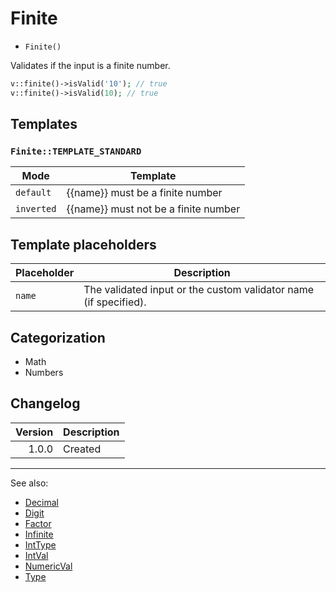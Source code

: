 # Finite

- `Finite()`

Validates if the input is a finite number.

```php
v::finite()->isValid('10'); // true
v::finite()->isValid(10); // true
```

## Templates

### `Finite::TEMPLATE_STANDARD`

| Mode       | Template                             |
|------------|--------------------------------------|
| `default`  | {{name}} must be a finite number     |
| `inverted` | {{name}} must not be a finite number |

## Template placeholders

| Placeholder | Description                                                      |
|-------------|------------------------------------------------------------------|
| `name`      | The validated input or the custom validator name (if specified). |

## Categorization

- Math
- Numbers

## Changelog

| Version | Description |
|--------:|-------------|
|   1.0.0 | Created     |

***
See also:

- [Decimal](Decimal.md)
- [Digit](Digit.md)
- [Factor](Factor.md)
- [Infinite](Infinite.md)
- [IntType](IntType.md)
- [IntVal](IntVal.md)
- [NumericVal](NumericVal.md)
- [Type](Type.md)
